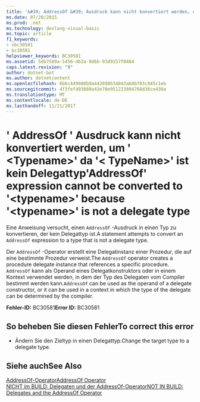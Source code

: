 ```yaml
---
title: '&#39; AddressOf &#39; Ausdruck kann nicht konvertiert werden, um &#39; &lt;Typename&gt;&#39; da &#39;&lt; TypeName&gt;&#39; ist kein Delegattyp'
ms.date: 07/20/2015
ms.prod: .net
ms.technology: devlang-visual-basic
ms.topic: article
f1_keywords:
- vbc30581
- bc30581
helpviewer_keywords: BC30581
ms.assetid: 5db7589a-5456-4b3a-9d6b-93d9157f0484
caps.latest.revision: "9"
author: dotnet-bot
ms.author: dotnetcontent
ms.openlocfilehash: 6bbc449980b9a442898b34843ab8b703c845c1eb
ms.sourcegitcommit: 4f3fef493080a43e70e951223894768d36ce430a
ms.translationtype: MT
ms.contentlocale: de-DE
ms.lasthandoff: 11/21/2017
---
```

# <a name="39addressof39-expression-cannot-be-converted-to-39lttypenamegt39-because-39lttypenamegt39-is-not-a-delegate-type"></a><span data-ttu-id="3bb1f-102">&#39; AddressOf &#39; Ausdruck kann nicht konvertiert werden, um &#39; &lt;Typename&gt;&#39; da &#39;&lt; TypeName&gt;&#39; ist kein Delegattyp</span><span class="sxs-lookup"><span data-stu-id="3bb1f-102">&#39;AddressOf&#39; expression cannot be converted to &#39;&lt;typename&gt;&#39; because &#39;&lt;typename&gt;&#39; is not a delegate type</span></span>
<span data-ttu-id="3bb1f-103">Eine Anweisung versucht, einen `AddressOf` -Ausdruck in einen Typ zu konvertieren, der kein Delegattyp ist.</span><span class="sxs-lookup"><span data-stu-id="3bb1f-103">A statement attempts to convert an `AddressOf` expression to a type that is not a delegate type.</span></span>  
  
 <span data-ttu-id="3bb1f-104">Der `AddressOf` -Operator erstellt eine Delegatinstanz einer Prozedur, die auf eine bestimmte Prozedur verweist.</span><span class="sxs-lookup"><span data-stu-id="3bb1f-104">The `AddressOf` operator creates a procedure delegate instance that references a specific procedure.</span></span> <span data-ttu-id="3bb1f-105">`AddressOf` kann als Operand eines Delegatkonstruktors oder in einem Kontext verwendet werden, in dem der Typ des Delegaten vom Compiler bestimmt werden kann.</span><span class="sxs-lookup"><span data-stu-id="3bb1f-105">`AddressOf` can be used as the operand of a delegate constructor, or it can be used in a context in which the type of the delegate can be determined by the compiler.</span></span>  
  
 <span data-ttu-id="3bb1f-106">**Fehler-ID:** BC30581</span><span class="sxs-lookup"><span data-stu-id="3bb1f-106">**Error ID:** BC30581</span></span>  
  
## <a name="to-correct-this-error"></a><span data-ttu-id="3bb1f-107">So beheben Sie diesen Fehler</span><span class="sxs-lookup"><span data-stu-id="3bb1f-107">To correct this error</span></span>  
  
-   <span data-ttu-id="3bb1f-108">Ändern Sie den Zieltyp in einen Delegattyp.</span><span class="sxs-lookup"><span data-stu-id="3bb1f-108">Change the target type to a delegate type.</span></span>  
  
## <a name="see-also"></a><span data-ttu-id="3bb1f-109">Siehe auch</span><span class="sxs-lookup"><span data-stu-id="3bb1f-109">See Also</span></span>  
 [<span data-ttu-id="3bb1f-110">AddressOf-Operator</span><span class="sxs-lookup"><span data-stu-id="3bb1f-110">AddressOf Operator</span></span>](../../visual-basic/language-reference/operators/addressof-operator.md)  
 [<span data-ttu-id="3bb1f-111">NICHT im BUILD: Delegaten und der AddressOf-Operator</span><span class="sxs-lookup"><span data-stu-id="3bb1f-111">NOT IN BUILD: Delegates and the AddressOf Operator</span></span>](http://msdn.microsoft.com/en-us/7b2ed932-8598-4355-b2f7-5cedb23ee86f)
